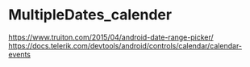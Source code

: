 # MultipleDates_calender
https://www.truiton.com/2015/04/android-date-range-picker/
https://docs.telerik.com/devtools/android/controls/calendar/calendar-events
